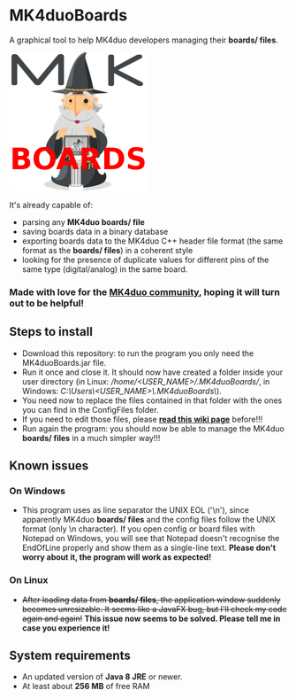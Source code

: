 # MK4duoBoards
A graphical tool to help MK4duo developers managing their **boards/ files**.

<img src="https://raw.githubusercontent.com/iosonopersia/MK4duoBoards/master/MK4duoBoards/src/MK4duoIcon_250x250.png"/>

It's already capable of:
- parsing any **MK4duo boards/ file**
- saving boards data in a binary database
- exporting boards data to the MK4duo C++ header file format (the same format as the **boards/ files**) in a coherent style
- looking for the presence of duplicate values for different pins of the same type (digital/analog) in the same board.

### Made with love for the [MK4duo community](https://github.com/MKFirmware/MK4duo), hoping it will turn out to be helpful!

## Steps to install
- Download this repository: to run the program you only need the MK4duoBoards.jar file.
- Run it once and close it. It should now have created a folder inside your user directory (in Linux: _/home/<USER_NAME>/.MK4duoBoards/_, in Windows: _C:\\Users\\<USER_NAME>\\.MK4duoBoards\\_).
- You need now to replace the files contained in that folder with the ones you can find in the ConfigFiles folder.
- If you need to edit those files, please **[read this wiki page](https://github.com/iosonopersia/MK4duoBoards/wiki/Config-files-format)** before!!!
- Run again the program: you should now be able to manage the MK4duo **boards/ files** in a much simpler way!!!

## Known issues
### On Windows
- This program uses as line separator the UNIX EOL ('\n'), since apparently MK4duo **boards/ files** and the config files follow the UNIX format (only \n character). If you open config or board files with Notepad on Windows, you will see that Notepad doesn't recognise the EndOfLine properly and show them as a single-line text. **Please don't worry about it, the program will work as expected!**

### On Linux
- ~~After loading data from **boards/ files**, the application window suddenly becomes unresizable. It seems like a JavaFX bug, but I'll check my code again and again!~~ **This issue now seems to be solved. Please tell me in case you experience it!**

## System requirements
- An updated version of **Java 8 JRE** or newer.
- At least about **256 MB** of free RAM
